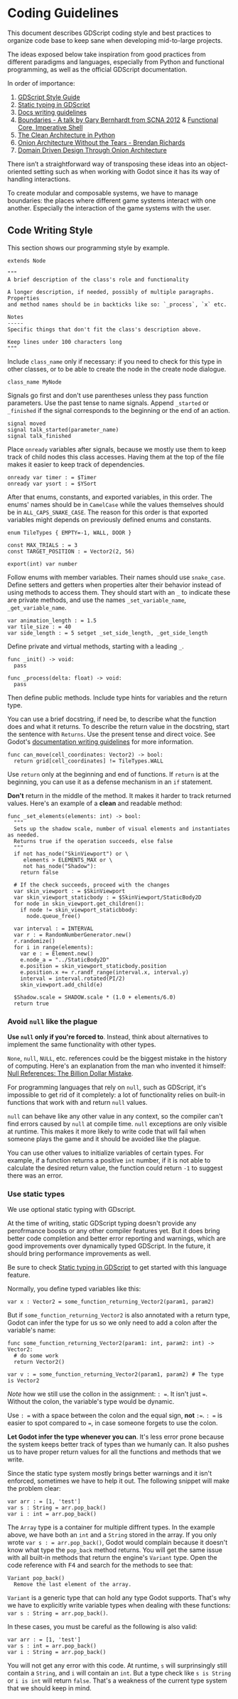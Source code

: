 # Coding Guidelines

This document describes GDScript coding style and best practices to organize code base to keep sane when developing mid-to-large projects.

The ideas exposed below take inspiration from good practices from different paradigms and languages, especially from Python and functional programming, as well as the official GDScript documentation.

In order of importance:

1. [GDScript Style Guide](http://docs.godotengine.org/en/latest/getting_started/scripting/gdscript/gdscript_styleguide.html)
1. [Static typing in GDScript](http://docs.godotengine.org/en/latest/getting_started/scripting/gdscript/static_typing.html)
1. [Docs writing guidelines](http://docs.godotengine.org/en/latest/community/contributing/docs_writing_guidelines.html)
1. [Boundaries - A talk by Gary Bernhardt from SCNA 2012](https://www.destroyallsoftware.com/talks/boundaries) & [Functional Core, Imperative Shell](https://www.destroyallsoftware.com/screencasts/catalog/functional-core-imperative-shell)
1. [The Clean Architecture in Python](https://www.youtube.com/watch?v=DJtef410XaM)
1. [Onion Architecture Without the Tears - Brendan Richards](https://www.youtube.com/watch?v=R2pW09tMCnE&t=1095s)
1. [Domain Driven Design Through Onion Architecture](https://www.youtube.com/watch?v=pL9XeNjy_z4)

There isn’t a straightforward way of transposing these ideas into an object-oriented setting such as when working with Godot since it has its way of handling interactions.

To create modular and composable systems, we have to manage boundaries: the places where different game systems interact with one another. Especially the interaction of the game systems with the user.

## Code Writing Style

This section shows our programming style by example.

<!-- TODO: Add a short but complete, real-world example -->

```gdscript
extends Node

"""
A brief description of the class's role and functionality

A longer description, if needed, possibly of multiple paragraphs. Properties
and method names should be in backticks like so: `_process`, `x` etc.

Notes
-----
Specific things that don't fit the class's description above.

Keep lines under 100 characters long
"""
```

Include `class_name` only if necessary: if you need to check for this type in other classes, or to be able to create the node in the create node dialogue.

```gdscript
class_name MyNode
```

Signals go first and don't use parentheses unless they pass function parameters. Use the past tense to name signals. Append `_started` or `_finished` if the signal corresponds to the beginning or the end of an action.

```gdscript
signal moved
signal talk_started(parameter_name)
signal talk_finished
```

Place `onready` variables after signals, because we mostly use them to keep track of child nodes this class accesses. Having them at the top of the file makes it easier to keep track of dependencies.

```gdscript
onready var timer : = $Timer
onready var ysort : = $YSort
```

After that enums, constants, and exported variables, in this order. The enums' names should be in `CamelCase` while the values themselves should be in `ALL_CAPS_SNAKE_CASE`. The reason for this order is that exported variables might depends on previously defined enums and constants.

```gdscript
enum TileTypes { EMPTY=-1, WALL, DOOR }

const MAX_TRIALS : = 3
const TARGET_POSITION : = Vector2(2, 56)

export(int) var number
```

Follow enums with member variables. Their names should use `snake_case`. Define setters and getters when properties alter their behavior instead of using methods to access them. They should start with an `_` to indicate these are private methods, and use the names `_set_variable_name`, `_get_variable_name`.

```gdscript
var animation_length : = 1.5
var tile_size : = 40
var side_length : = 5 setget _set_side_length, _get_side_length
```

Define private and virtual methods, starting with a leading `_`.

```gdscript
func _init() -> void:
  pass

func _process(delta: float) -> void:
  pass
```

Then define public methods. Include type hints for variables and the return type.

You can use a brief docstring, if need be, to describe what the function does and what it returns. To describe the return value in the docstring, start the sentence with `Returns`. Use the present tense and direct voice. See Godot's [documentation writing guidelines](http://docs.godotengine.org/en/latest/community/contributing/docs_writing_guidelines.html) for more information.

```gdscript
func can_move(cell_coordinates: Vector2) -> bool:
  return grid[cell_coordinates] != TileTypes.WALL
```

Use `return` only at the beginning and end of functions. If `return` is at the beginning, you can use it as a defense mechanism in an `if` statement.

**Don't** return in the middle of the method. It makes it harder to track returned values. Here's an example of a **clean** and readable method:

<!-- TODO: need to reexamine this function. It isn't a good example or even correct.

```gdscript
func start_quest(id: String) -> Quest:
  """
  Finds the quest corresponding to the `id` in the database and calls its start
  method.
  Returns the Quest object so other nodes can connect to its signals.
  """
  var quest : = get_quest_from_database(id)
  if not quest.empty():
    return null
  quest.start()
  return quest
```

Another example of a function with **good** return statements:
-->

```gdscript
func _set_elements(elements: int) -> bool:
  """
  Sets up the shadow scale, number of visual elements and instantiates as needed.
  Returns true if the operation succeeds, else false
  """
  if not has_node("SkinViewport") or \
     elements > ELEMENTS_MAX or \
     not has_node("Shadow"):
    return false

  # If the check succeeds, proceed with the changes
  var skin_viewport : = $SkinViewport
  var skin_viewport_staticbody : = $SkinViewport/StaticBody2D
  for node in skin_viewport.get_children():
    if node != skin_viewport_staticbbody:
      node.queue_free()

  var interval : = INTERVAL
  var r : = RandomNumberGenerator.new()
  r.randomize()
  for i in range(elements):
    var e : = Element.new()
    e.node_a = "../StaticBody2D"
    e.position = skin_viewport_staticbody.position
    e.position.x += r.randf_range(interval.x, interval.y)
    interval = interval.rotated(PI/2)
    skin_viewport.add_child(e)

  $Shadow.scale = SHADOW.scale * (1.0 + elements/6.0)
  return true
```

### Avoid `null` like the plague

**Use `null` only if you're forced to**. Instead, think about alternatives to implement the same functionality with other types.

`None`, `null`, `NULL`, etc. references could be the biggest mistake in the history of computing. Here's an explanation from the man who invented it himself: [Null References: The Billion Dollar Mistake](https://www.infoq.com/presentations/Null-References-The-Billion-Dollar-Mistake-Tony-Hoare).

For programming languages that rely on `null`, such as GDScript, it's impossible to get rid of it completely: a lot of functionality relies on built-in functions that work with and return `null` values.

`null` can behave like any other value in any context, so the compiler can't find errors caused by `null` at compile time. `null` exceptions are only visible at runtime. This makes it more likely to write code that will fail when someone plays the game and it should be avoided like the plague.

You can use other values to initialize variables of certain types. For example, if a function returns a positive `int` number, if it is not able to calculate the desired return value, the function could return `-1` to suggest there was an error.

### Use static types

We use optional static typing with GDscript.

At the time of writing, static GDScript typing doesn't provide any perofrmance boosts or any other compiler features yet. But it does bring better code completion and better error reporting and warnings, which are good improvements over dynamically typed GDScript. In the future, it should bring performance improvements as well.

Be sure to check [Static typing in GDScript](http://docs.godotengine.org/en/latest/getting_started/scripting/gdscript/static_typing.html) to get started with this language feature.

Normally, you define typed variables like this:

```gdscript
var x : Vector2 = some_function_returning_Vector2(param1, param2)
```

But if `some_function_returning_Vector2` is also annotated with a return type, Godot can infer the type for us so we only need to add a colon after the variable's name:

```gdscript
func some_function_returning_Vector2(param1: int, param2: int) -> Vector2:
  # do some work
  return Vector2()

var v : = some_function_returning_Vector2(param1, param2) # The type is Vector2
```

_Note_ how we still use the collon in the assignment: `: =`. It isn't just `=`. Without the colon, the variable's type would be dynamic.

Use `: =` with a space between the colon and the equal sign, **not** `:=`. `: =` is easier to spot compared to `=`, in case someone forgets to use the colon.

**Let Godot infer the type whenever you can**. It's less error prone because the system keeps better track of types than we humanly can. It also pushes us to have proper return values for all the functions and methods that we write.

Since the static type system mostly brings better warnings and it isn't enforced, sometimes we have to help it out. The following snippet will make the problem clear:

```gdscript
var arr : = [1, 'test']
var s : String = arr.pop_back()
var i : int = arr.pop_back()
```

The `Array` type is a container for multiple diffrent types. In the example above, we have both an `int` and a `String` stored in the array. If you only wrote `var s : = arr.pop_back()`, Godot would complain because it doesn't know what type the `pop_back` method returns. You will get the same issue with all built-in methods that return the engine's `Variant` type. Open the code reference with <kbd>F4</kbd> and search for the methods to see that:

```
Variant pop_back()
  Remove the last element of the array.
```

`Variant` is a generic type that can hold any type Godot supports. That's why we have to explicitly write variable types when dealing with these functions: `var s : String = arr.pop_back()`.

In these cases, you must be careful as the following is also valid:

```gdscript
var arr : = [1, 'test']
var s : int = arr.pop_back()
var i : String = arr.pop_back()
```

You will not get any error with this code. At runtime, `s` will surprinsingly still contain a `String`, and `i` will contain an `int`. But a type check like `s is String` or `i is int` will return `false`. That's a weakness of the current type system that we should keep in mind.
